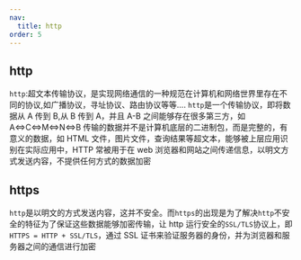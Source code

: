 ```yaml
---
nav:
  title: http
order: 5
---
```


## http

`http`:超文本传输协议，是实现网络通信的一种规范在计算机和网络世界里存在不同的协议,如广播协议，寻址协议、路由协议等等.... `http`是一个传输协议，即将数据从 A 传到 B,从 B 传到 A，并且 A-B 之间能够存在很多第三方，如 A<=>C<=>M<=>N<=>B 传输的数据并不是计算机底层的二进制包，而是完整的，有意义的数据，如 HTML 文件，图片文件，查询结果等超文本，能够被上层应用识别在实际应用中，HTTP 常被用于在 web 浏览器和网站之间传递信息，以明文方式发送内容，不提供任何方式的数据加密

## https

`http`是以明文的方式发送内容，这并不安全。而`https`的出现是为了解决`http`不安全的特征为了保证这些数据能够加密传输，让 http 运行安全的`SSL/TLS`协议上，即 `HTTPS = HTTP + SSL/TLS`，通过 SSL 证书来验证服务器的身份，并为浏览器和服务器之间的通信进行加密
